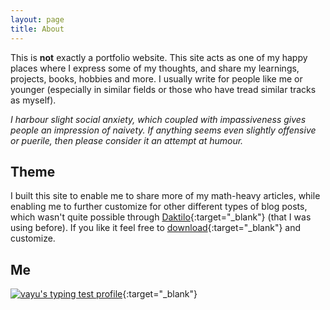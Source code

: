 ```yaml
---
layout: page
title: About
---
```


This is **not** exactly a portfolio website. This site acts as one of my happy places where I express some of my thoughts, and share my learnings, projects, books, hobbies and more. I usually write for people like me or younger (especially in similar fields or those who have tread similar tracks as myself).

*I harbour slight social anxiety, which coupled with impassiveness gives people an impression of naivety. If anything seems even slightly offensive or puerile, then please consider it an attempt at humour.*

## Theme

I built this site to enable me to share more of my math-heavy articles, while enabling me to further customize for other different types of blog posts, which wasn't quite possible through [Daktilo](https://daktilo.github.io/){:target="_blank"} (that I was using before). If you like it feel free to [download](https://rubygems.org/gems/jekyll-bhautiki){:target="_blank"} and customize.

## Me

[![vayu's typing test profile](https://www.keyhero.com/static//badges/1499/typing-test-449894.png)](http://keyhero.com/profile/vayu/?ba){:target="_blank"}

